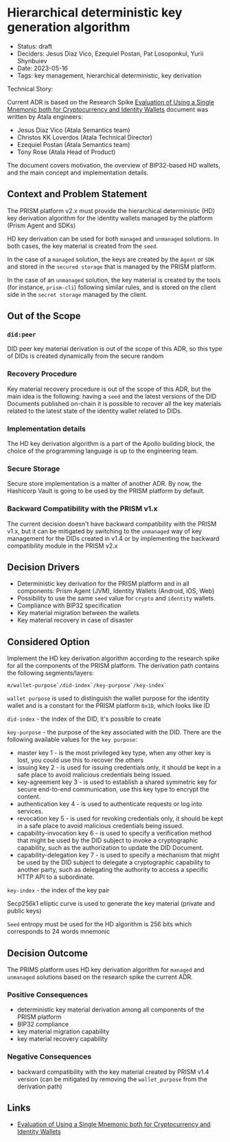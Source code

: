 # Hierarchical deterministic key generation algorithm

- Status: draft
- Deciders: Jesus Diaz Vico, Ezequiel Postan, Pat Losoponkul, Yurii Shynbuiev
- Date: 2023-05-16
- Tags: key management, hierarchical deterministic, key derivation

Technical Story: 

Current ADR is based on the Research Spike [Evaluation of Using a Single Mnemonic both for Cryptocurrency and Identity Wallets](https://drive.google.com/file/d/1SRHWRqY1C88eVuaS1v_uIAt-LNTLi9aO/view) document was written by Atala engineers:

- Jesus Diaz Vico (Atala Semantics team)
- Christos KK Loverdos (Atala Technical Director)
- Ezequiel Postan (Atala Semantics team)
- Tony Rose (Atala Head of Product)

The document covers motivation, the overview of BIP32-based HD wallets, and the main concept and implementation details.

## Context and Problem Statement

The PRISM platform v2.x must provide the hierarchical deterministic (HD) key derivation algorithm for the identity wallets managed by the platform (Prism Agent and SDKs)

HD key derivation can be used for both `managed` and `unmanaged` solutions. In both cases, the key material is created from the `seed`.

In the case of a `managed` solution, the keys are created by the `Agent` or `SDK` and stored in the `secured storage` that is managed by the PRISM platform. 

In the case of an `unmanaged` solution, the key material is created by the tools (for instance, `prism-cli`) following similar rules, and is stored on the client side in the `secret storage` managed by the client.

## Out of the Scope

### `did:peer` 

DID peer key material derivation is out of the scope of this ADR, so this type of DIDs is created dynamically from the secure random

### Recovery Procedure

Key material recovery procedure is out of the scope of this ADR, but the main idea is the following: having a `seed` and the latest versions of the DID Documents published on-chain it is possible to recover all the key materials related to the latest state of the identity wallet related to DIDs.

### Implementation details 

The HD key derivation algorithm is a part of the Apollo building block, the choice of the programming language is up to the engineering team.

### Secure Storage

Secure store implementation is a matter of another ADR. By now, the Hashicorp Vault is going to be used by the PRISM platform by default.

### Backward Compatibility with the PRISM v1.x

The current decision doesn't have backward compatibility with the PRISM v1.x, but it can be mitigated by switching to the `unmanaged` way of key management for the DIDs created in v1.4 or by implementing the backward compatibility module in the PRISM v2.x


## Decision Drivers

- Deterministic key derivation for the PRISM platform and in all components: Prism Agent (JVM), Identity Wallets (Android, iOS, Web)
- Possibility to use the same `seed` value for `crypto` and `identity` wallets.
- Compliance with BIP32 specification
- Key material migration between the wallets
- Key material recovery in case of disaster

## Considered Option

Implement the HD key derivation algorithm according to the research spike for all the components of the PRISM platform.
The derivation path contains the following segments/layers:

```
m/wallet-purpose`/did-index`/key-purpose`/key-index`
```

`wallet purpose` is used to distinguish the wallet purpose for the identity wallet and is a constant for the PRISM platform `0x1D`, which looks like ID

`did-index` - the index of the DID, it's possible to create 

`key-purpose` - the purpose of the key associated with the DID. There are the following available values for the `key purpose`:

- master key 1 - is the most privileged key type, when any other key is lost, you could use this to recover the others
- issuing key 2 - is used for issuing credentials only, it should be kept in a safe place to avoid malicious credentials being issued.
- key-agreement key 3 - is used to establish a shared symmetric key for secure end-to-end communication, use this key type to encrypt the content.
- authentication key 4 - is used to authenticate requests or log into services.
- revocation key 5 - is used for revoking credentials only, it should be kept in a safe place to avoid malicious credentials being issued.
- capability-invocation key 6 - is used to specify a verification method that might be used by the DID subject to invoke a cryptographic capability, such as the authorization to update the DID Document.
- capability-delegation key 7 - is used to specify a mechanism that might be used by the DID subject to delegate a cryptographic capability to another party, such as delegating the authority to access a specific HTTP API to a subordinate.

`key-index` - the index of the key pair

Secp256k1 elliptic curve is used to generate the key material (private and public keys)

`Seed` entropy must be used for the HD algorithm is 256 bits which corresponds to 24 words mnemonic

## Decision Outcome

The PRIMS platform uses HD key derivation algorithm for `managed` and `unmanaged` solutions based on the research spike the current ADR.

### Positive Consequences

- deterministic key material derivation among all components of the PRISM platform
- BIP32 compliance
- key material migration capability
- key material recovery capability

### Negative Consequences

- backward compatibility with the key material created by PRISM v1.4 version (can be mitigated by removing the `wallet_purpose` from the derivation path)

## Links

- [Evaluation of Using a Single Mnemonic both for Cryptocurrency and Identity Wallets](https://drive.google.com/file/d/1SRHWRqY1C88eVuaS1v_uIAt-LNTLi9aO/view)

